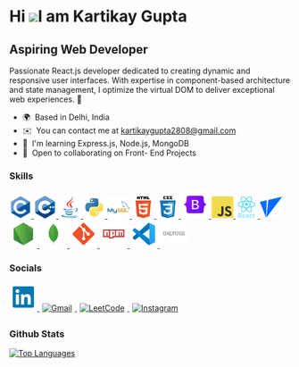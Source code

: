 Hi ![](https://user-images.githubusercontent.com/18350557/176309783-0785949b-9127-417c-8b55-ab5a4333674e.gif)I am Kartikay Gupta
=================================================================================================================================

Aspiring Web Developer
------------------

Passionate React.js developer dedicated to creating dynamic and responsive user interfaces. With expertise in component-based architecture and state management, I optimize the virtual DOM to deliver exceptional web experiences. 🚀
<!-- * 🖥️  See my portfolio at []() -->
* 🌍  Based in Delhi, India
* ✉️  You can contact me at [kartikaygupta2808@gmail.com](mailto:kartikaygupta2808@gmail.com)
* 🧠  I'm learning Express.js, Node.js, MongoDB
* 🤝  Open to collaborating on Front- End Projects



### Skills


<p align="left">
<a href="https://www.cprogramming.com/" target="_blank" rel="noreferrer">
  <img src="https://raw.githubusercontent.com/devicons/devicon/master/icons/c/c-original.svg" alt="c" width="40" height="40"/>
</a>
<a href="https://isocpp.org/" target="_blank" rel="noreferrer">
  <img src="https://raw.githubusercontent.com/devicons/devicon/master/icons/cplusplus/cplusplus-original.svg" alt="cplusplus" width="40" height="40"/>
</a>
<a href="https://www.java.com" target="_blank" rel="noreferrer">
  <img src="https://raw.githubusercontent.com/devicons/devicon/master/icons/java/java-original.svg" alt="java" width="40" height="40"/>
</a>
<a href="https://www.python.org" target="_blank" rel="noreferrer">
  <img src="https://raw.githubusercontent.com/devicons/devicon/master/icons/python/python-original.svg" alt="python" width="40" height="40"/>
</a>
<a href="https://www.mysql.com/" target="_blank" rel="noreferrer">
  <img src="https://raw.githubusercontent.com/devicons/devicon/master/icons/mysql/mysql-original-wordmark.svg" alt="sql" width="40" height="40"/>
</a>
<a href="https://www.w3.org/html/" target="_blank" rel="noreferrer">
  <img src="https://raw.githubusercontent.com/devicons/devicon/master/icons/html5/html5-original-wordmark.svg" alt="html5" width="40" height="40"/>
</a>
<a href="https://www.w3schools.com/css/" target="_blank" rel="noreferrer">
  <img src="https://raw.githubusercontent.com/devicons/devicon/master/icons/css3/css3-original-wordmark.svg" alt="css3" width="40" height="40"/>
</a>
<a href="https://getbootstrap.com" target="_blank" rel="noreferrer">
  <img src="https://raw.githubusercontent.com/devicons/devicon/master/icons/bootstrap/bootstrap-original.svg" alt="bootstrap" width="40" height="40" style="background-color:white; padding: 5px; border-radius: 5px;"/>
</a>
<a href="https://developer.mozilla.org/en-US/docs/Web/JavaScript" target="_blank" rel="noreferrer">
  <img src="https://raw.githubusercontent.com/devicons/devicon/master/icons/javascript/javascript-original.svg" alt="javascript" width="40" height="40"/>
</a>
<a href="https://reactjs.org/" target="_blank" rel="noreferrer">
  <img src="https://raw.githubusercontent.com/devicons/devicon/master/icons/react/react-original-wordmark.svg" alt="react" width="40" height="40"/>
</a>
<a href="https://vitejs.dev/" target="_blank" rel="noreferrer">
  <img src="https://raw.githubusercontent.com/devicons/devicon/master/icons/vite/vite-original.svg" alt="vite" width="40" height="40"/>
</a>
<a href="https://nodejs.org" target="_blank" rel="noreferrer">
  <img src="https://raw.githubusercontent.com/devicons/devicon/master/icons/nodejs/nodejs-original.svg" alt="nodejs" width="40" height="40" style="background-color:white; padding: 5px; border-radius: 5px;"/>
</a>
<a href="https://www.mongodb.com/" target="_blank" rel="noreferrer">
  <img src="https://raw.githubusercontent.com/devicons/devicon/master/icons/mongodb/mongodb-original.svg" alt="mongodb" width="40" height="40" style="background-color:white; padding: 5px; border-radius: 5px;"/>
</a>
<a href="https://git-scm.com/" target="_blank" rel="noreferrer">
  <img src="https://raw.githubusercontent.com/devicons/devicon/master/icons/git/git-original.svg" alt="git" width="40" height="40" style="background-color:white; padding: 5px; border-radius: 5px;"/>
</a>
<a href="https://www.npmjs.com/" target="_blank" rel="noreferrer">
  <img src="https://raw.githubusercontent.com/devicons/devicon/master/icons/npm/npm-original-wordmark.svg" alt="npm" width="40" height="40" style="background-color:white; padding: 5px; border-radius: 5px;"/>
</a>
<a href="https://code.visualstudio.com/" target="_blank" rel="noreferrer">
  <img src="https://raw.githubusercontent.com/devicons/devicon/master/icons/vscode/vscode-original.svg" alt="vscode" width="40" height="40" style="background-color:white; padding: 5px; border-radius: 5px;"/>
</a>

<a href="https://expressjs.com" target="_blank" rel="noreferrer">
  <img src="https://raw.githubusercontent.com/devicons/devicon/master/icons/express/express-original-wordmark.svg" alt="express" width="40" height="40" style="background-color:white; padding: 5px; border-radius: 5px;"/>
</a>



</a>


</p>


### Socials

<p align="left"> 
<a href="https://www.linkedin.com/in/kartikay-gupta-23932a230/" target="_blank" rel="noreferrer">
  <img src="https://raw.githubusercontent.com/devicons/devicon/master/icons/linkedin/linkedin-original.svg" alt="LinkedIn" width="40" height="40" style="background-color:white; padding: 5px; border-radius: 5px;"/>
</a>
<a href="mailto:kartikaygupta2808@gmail.com" target="_blank" rel="noreferrer">
  <img src="https://upload.wikimedia.org/wikipedia/commons/7/7e/Gmail_icon_(2020).svg" alt="Gmail" width="40" height="40" style="background-color:white; padding: 5px; border-radius: 5px;"/>
</a>
<a href="https://leetcode.com/u/Kartikay28/" target="_blank" rel="noreferrer">
  <img src="https://upload.wikimedia.org/wikipedia/commons/1/19/LeetCode_logo_black.png" alt="LeetCode" width="40" height="40" style="background-color:white; padding: 5px; border-radius: 5px;"/>
</a>
<a href="https://www.instagram.com/kartikayyy_28/" target="_blank" rel="noreferrer">
  <img src="https://upload.wikimedia.org/wikipedia/commons/a/a5/Instagram_icon.png" alt="Instagram" width="40" height="40" style="background-color:white; padding: 5px; border-radius: 5px;"/>
</a>


</p>



### Github Stats

<a href="https://github.com/Kartikayyy" align="left"><img src="https://github-readme-stats.vercel.app/api/top-langs/?username=Kartikayyy&langs_count=10&title_color=ec4899&text_color=ffffff&icon_color=a855f7&bg_color=1c1917&hide_border=true&locale=en&custom_title=Top%20%Languages" alt="Top Languages" /></a>
<!--
<a href="https://github.com/Kartikayyy"><img src="https://github-readme-streak-stats.herokuapp.com?user=Kartikayyy&theme=highcontrast" alt="Github Streak Stats" width="370"></a>

<!--## My LeetCode Profile
![LeetCode Stats](https://leetcard.jacoblin.cool/Kartikay28?theme=dark&font=Voces)


<!--
**Kartikayyy/Kartikayyy** is a ✨ _special_ ✨ repository because its `README.md` (this file) appears on your GitHub profile.

Here are some ideas to get you started:

- 🔭 I’m currently working on ...
- 🌱 I’m currently learning ...
- 👯 I’m looking to collaborate on ...
- 🤔 I’m looking for help with ...
- 💬 Ask me about ...
- 📫 How to reach me: ...
- 😄 Pronouns: ...
- ⚡ Fun fact: ...
-->
